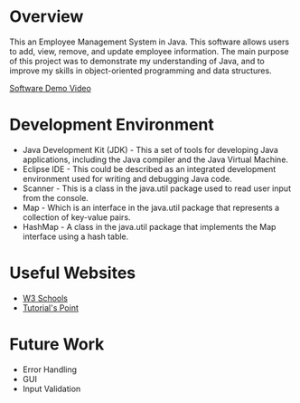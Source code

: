 # Overview

This an Employee Management System in Java. This software allows users to add, view, remove, and update employee information. The main purpose of this project was to demonstrate my understanding of Java, and to improve my skills in object-oriented programming and data structures.

[Software Demo Video](https://youtu.be/gHDh1TjiBjU)

# Development Environment

- Java Development Kit (JDK) - This a set of tools for developing Java applications, including the Java compiler and the Java Virtual Machine.
- Eclipse IDE - This could be described as an integrated development environment used for writing and debugging Java code.
- Scanner - This is a class in the java.util package used to read user input from the console.
- Map - Which is an interface in the java.util package that represents a collection of key-value pairs.
- HashMap - A class in the java.util package that implements the Map interface using a hash table.

# Useful Websites

- [W3 Schools](https://www.w3schools.com/java/java_hashmap.asp)
- [Tutorial's Point](https://www.tutorialspoint.com/java/index.htm)

# Future Work

- Error Handling
- GUI
- Input Validation 
